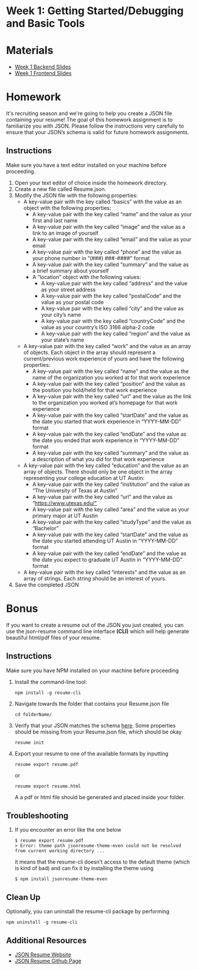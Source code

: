 # Week 1: Getting Started/Debugging and Basic Tools

# Materials
- [Week 1 Backend Slides](https://docs.google.com/presentation/d/1FIdwfpNScTCGYxouDfl9vwz7twEQlyFttL12n_UVzn4/edit?usp=sharing)
- [Week 1 Frontend Slides](https://docs.google.com/presentation/d/1kFshHtUDc_a4WUUq85yJ_bSh2fh497uoB__xQiOarGQ/edit?usp=sharing)

# Homework
It's recruiting season and we're going to help you create a JSON file containing your resume! The goal of this homework assignment is to familiarize you with JSON. Please follow the instructions very carefully to ensure that your JSON’s schema is valid for future homework assignments.

## Instructions
Make sure you have a text editor installed on your machine before proceeding. 
1.	Open your text editor of choice inside the homework directory.
2.	Create a new file called Resume.json.
3.	Modify the JSON file with the following properties:
    * A key-value pair with the key called “basics” with the value as an object with the following properties:
        - A key-value pair with the key called “name” and the value as your first and last name
        - A key-value pair with the key called “image” and the value as a link to an image of yourself
        - A key-value pair with the key called “email” and the value as your email
        - A key-value pair with the key called “phone” and the value as your phone number in “(###) ###-####” format
        - A key-value pair with the key called “summary” and the value as a brief summary about yourself
        - A “location” object with the following values:
            - A key-value pair with the key called “address” and the value as your street address
            - A key-value pair with the key called “postalCode” and the value as your postal code 
            - A key-value pair with the key called “city” and the value as your city’s name
            - A key-value pair with the key called “countryCode” and the value as your country’s ISO 3166 alpha-2 code
            - A key-value pair with the key called “region” and the value as your state’s name
    * A key-value pair with the key called “work” and the value as an array of objects. Each object in the array should represent a current/previous work experience of yours and have the following properties:
        - A key-value pair with the key called “name” and the value as the name of the organization you worked at for that work experience 
        - A key-value pair with the key called “position” and the value as the position you hold/held for that work experience 
        - A key-value pair with the key called “url” and the value as the link to the organization you worked at’s homepage for that work experience
        - A key-value pair with the key called “startDate” and the value as the date you started that work experience in “YYYY-MM-DD” format
        - A key-value pair with the key called “endDate” and the value as the date you ended that work experience in “YYYY-MM-DD” format
        - A key-value pair with the key called “summary” and the value as a description of what you did for that work experience
    *	A key-value pair with the key called “education” and the value as an array of objects. There should only be one object in the array representing your college education at UT Austin:
        - A key-value pair with the key called “institution” and the value as “The University of Texas at Austin”
        - A key-value pair with the key called “url” and the value as “https://www.utexas.edu/”
        - A key-value pair with the key called “area” and the value as your primary major at UT Austin
        - A key-value pair with the key called “studyType” and the value as “Bachelor”
        - A key-value pair with the key called “startDate” and the value as the date you started attending UT Austin in “YYYY-MM-DD” format
        - A key-value pair with the key called “endDate” and the value as the date you expect to graduate UT Austin in “YYYY-MM-DD” format
    *	A key-value pair with the key called “interests” and the value as an array of strings. Each string should be an interest of yours. 
4. Save the completed JSON

# Bonus
If you want to create a resume out of the JSON you just created, you can use the json-resume command line interface **(CLI)** which will help generate beautiful html/pdf files of your resume.   

## Instructions
Make sure you have NPM installed on your machine before proceeding
1. Install the command-line tool:

    ```
    npm install -g resume-cli
    ```

2. Navigate towards the folder that contains your Resume.json file
    ```
    cd folderName/
    ```
3. Verify that your JSON matches the schema [here](https://jsonresume.org/schema/). Some properties should be missing from your Resume.json file, which should be okay 
    ```
    resume init
    ```
4. Export your resume to one of the available formats by inputting 
    ```
    resume export resume.pdf
    ```
    or
    ```
    resume export resume.html
    ```
    A a pdf or html file should be generated and placed inside your folder. 

## Troubleshooting
1. If you encounter an error like the one below 
    ```
    $ resume export resume.pdf 
    > Error: theme path jsonresume-theme-even could not be resolved from current working directory ...
    ```
    it means that the resume-cli doesn't access to the default theme (which is kind of bad) and can fix it by installing the theme using
    ```
    $ npm install jsonresume-theme-even
    ```
  
## Clean Up
Optionally, you can uninstall the resume-cli package by performing
```
npm uninstall -g resume-cli
```

## Additional Resources
- [JSON Resume Website ](https://jsonresume.org/) 
- [JSON Resume Github Page](https://github.com/jsonresume/resume-cli)